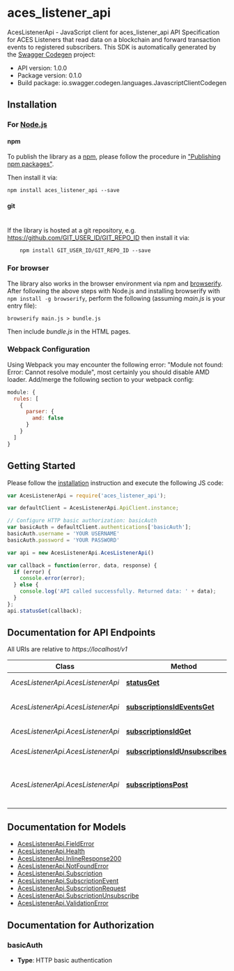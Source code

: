 # aces_listener_api

AcesListenerApi - JavaScript client for aces_listener_api
API Specification for ACES Listeners that read data on a blockchain and forward transaction events to registered subscribers. 
This SDK is automatically generated by the [Swagger Codegen](https://github.com/swagger-api/swagger-codegen) project:

- API version: 1.0.0
- Package version: 0.1.0
- Build package: io.swagger.codegen.languages.JavascriptClientCodegen

## Installation

### For [Node.js](https://nodejs.org/)

#### npm

To publish the library as a [npm](https://www.npmjs.com/),
please follow the procedure in ["Publishing npm packages"](https://docs.npmjs.com/getting-started/publishing-npm-packages).

Then install it via:

```shell
npm install aces_listener_api --save
```

#### git
#
If the library is hosted at a git repository, e.g.
https://github.com/GIT_USER_ID/GIT_REPO_ID
then install it via:

```shell
    npm install GIT_USER_ID/GIT_REPO_ID --save
```

### For browser

The library also works in the browser environment via npm and [browserify](http://browserify.org/). After following
the above steps with Node.js and installing browserify with `npm install -g browserify`,
perform the following (assuming *main.js* is your entry file):

```shell
browserify main.js > bundle.js
```

Then include *bundle.js* in the HTML pages.

### Webpack Configuration

Using Webpack you may encounter the following error: "Module not found: Error:
Cannot resolve module", most certainly you should disable AMD loader. Add/merge
the following section to your webpack config:

```javascript
module: {
  rules: [
    {
      parser: {
        amd: false
      }
    }
  ]
}
```

## Getting Started

Please follow the [installation](#installation) instruction and execute the following JS code:

```javascript
var AcesListenerApi = require('aces_listener_api');

var defaultClient = AcesListenerApi.ApiClient.instance;

// Configure HTTP basic authorization: basicAuth
var basicAuth = defaultClient.authentications['basicAuth'];
basicAuth.username = 'YOUR USERNAME'
basicAuth.password = 'YOUR PASSWORD'

var api = new AcesListenerApi.AcesListenerApi()

var callback = function(error, data, response) {
  if (error) {
    console.error(error);
  } else {
    console.log('API called successfully. Returned data: ' + data);
  }
};
api.statusGet(callback);

```

## Documentation for API Endpoints

All URIs are relative to *https://localhost/v1*

Class | Method | HTTP request | Description
------------ | ------------- | ------------- | -------------
*AcesListenerApi.AcesListenerApi* | [**statusGet**](docs/AcesListenerApi.md#statusGet) | **GET** /status | Get Health of node.
*AcesListenerApi.AcesListenerApi* | [**subscriptionsIdEventsGet**](docs/AcesListenerApi.md#subscriptionsIdEventsGet) | **GET** /subscriptions/{id}/events | List Subscription Events
*AcesListenerApi.AcesListenerApi* | [**subscriptionsIdGet**](docs/AcesListenerApi.md#subscriptionsIdGet) | **GET** /subscriptions/{id} | Gets Subscription
*AcesListenerApi.AcesListenerApi* | [**subscriptionsIdUnsubscribesPost**](docs/AcesListenerApi.md#subscriptionsIdUnsubscribesPost) | **POST** /subscriptions/{id}/unsubscribes | Create an Unsubscription.
*AcesListenerApi.AcesListenerApi* | [**subscriptionsPost**](docs/AcesListenerApi.md#subscriptionsPost) | **POST** /subscriptions | Registers a subscriber node to receive blockchain events.


## Documentation for Models

 - [AcesListenerApi.FieldError](docs/FieldError.md)
 - [AcesListenerApi.Health](docs/Health.md)
 - [AcesListenerApi.InlineResponse200](docs/InlineResponse200.md)
 - [AcesListenerApi.NotFoundError](docs/NotFoundError.md)
 - [AcesListenerApi.Subscription](docs/Subscription.md)
 - [AcesListenerApi.SubscriptionEvent](docs/SubscriptionEvent.md)
 - [AcesListenerApi.SubscriptionRequest](docs/SubscriptionRequest.md)
 - [AcesListenerApi.SubscriptionUnsubscribe](docs/SubscriptionUnsubscribe.md)
 - [AcesListenerApi.ValidationError](docs/ValidationError.md)


## Documentation for Authorization


### basicAuth

- **Type**: HTTP basic authentication

